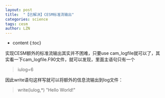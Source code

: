 ```yaml
---
layout: post
title:  "【已解决】CESM标准流输出" 
categories: science
tags: cesm
author: LZN
---
```


* content
{:toc}

实现CESM额外的标准流输出其实并不困难，只要use cam_logfile就可以了，其实看一下cam_logfile.F90文件，就可以发现，里面主语句只有一个
<blockquote>iulog=6</blockquote>
因此write语句这样写就可以将额外的信息流输出到log文件：
<blockquote>write(iulog,*) "Hello World!"</blockquote>
